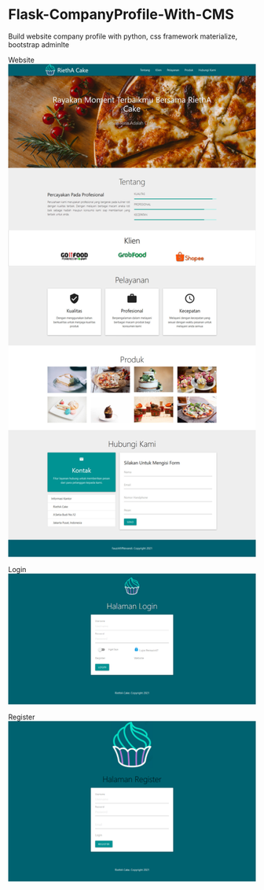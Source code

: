 # Flask-CompanyProfile-With-CMS
Build website company profile with python, css framework materialize, bootstrap adminlte

Website
![alt text](https://raw.githubusercontent.com/fauziafifnevandi/Flask-CompanyProfile-With-CMS/main/screenshoot/website.jpg)

Login
![alt text](https://raw.githubusercontent.com/fauziafifnevandi/Flask-CompanyProfile-With-CMS/main/screenshoot/login.png)

Register
![alt text](https://raw.githubusercontent.com/fauziafifnevandi/Flask-CompanyProfile-With-CMS/main/screenshoot/register.png)

